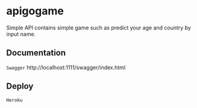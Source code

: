 # apigogame

Simple API contains simple game such as predict your age and country by input name.

## Documentation
```Swagger```
http://localhost:1111/swagger/index.html

## Deploy
```Heroku```
